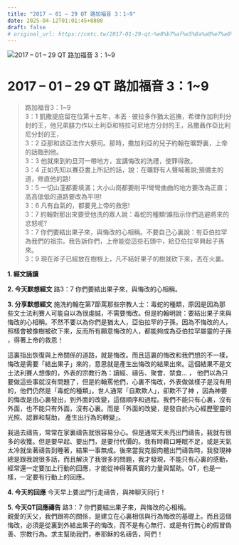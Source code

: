 ```yaml
---
title: "2017 – 01 – 29 QT 路加福音 3：1~9"
date: 2025-04-12T01:01:45+0800
draft: false
# original_url: https://cmtc.tw/2017-01-29-qt-%e8%b7%af%e5%8a%a0%e7%a6%8f%e9%9f%b33%ef%bc%9a19
---
```


![2017 – 01 – 29 QT 路加福音 3：1\~9](/images/qt.jpg   "2017 – 01 – 29 QT 路加福音 3：1\~9")

# 2017 – 01 – 29 QT 路加福音 3：1\~9

> 路加福音3：1\~9  
> 3：1 凱撒提庇留在位第十五年，本丟 ‧ 彼拉多作猶太巡撫，希律作加利利分封的王，他兄弟腓力作以土利亞和特拉可尼地方分封的王，呂撒聶作亞比利尼分封的王，  
> 3：2 亞那和該亞法作大祭司。那時，撒加利亞的兒子約翰在曠野裏，上帝的話臨到他。  
> 3：3 他就來到約旦河一帶地方，宣講悔改的洗禮，使罪得赦。  
> 3：4 正如先知以賽亞書上所記的話，說：在曠野有人聲喊著說;預備主的道，修直他的路!  
> 3：5 一切山漥都要填滿；大小山崗都要削平!彎彎曲曲的地方要改為正直；高高低低的道路要改為平坦!  
> 3：6 凡有血氣的，都要見上帝的救恩!  
> 3：7 約翰對那出來要受他洗的眾人說：毒蛇的種類!誰指示你們逃避將來的忿怒呢?  
> 3：7 你們要結出果子來，與悔改的心相稱。不要自己心裏說：有亞伯拉罕為我們的祖宗。我告訴你們，上帝能從這些石頭中，給亞伯拉罕興起子孫來。  
> 3：9 現在斧子已經放在樹根上，凡不結好果子的樹就砍下來，丟在火裏。

**1.  經文誦讀**

**2.  今天默想經文**
路3：7 你們要結出果子來，與悔改的心相稱。

**3. 分享默想經文**
施洗約翰在第7節罵那些宗教人士：毒蛇的種類，原因是因為那些文士法利賽人可能自以為很虔誠，不需要悔改。但是約翰明說：要結出果子來與悔改的心相稱。不然不要以為你們是猶太人，亞伯拉罕的子孫，因為不悔改的人，照樣會被像樹被砍下來，反而所有願意悔改的人，都能夠成為亞伯拉罕屬靈的子孫 ，得著上帝的救恩！

這裏指出恢復與上帝關係的道路，就是悔改。而且這裏的悔改和我們想的不一樣，悔改是需要「結出果子」來的，意思就是產生出悔改的結果出來。這個結果不是文士法利賽人想像的，外表的宗教行為：讀經、禱告、聚會、禁食… ， 他們以為只要做這些事就沒有問題了，但是約翰罵他們，心裏不悔改，外表做做樣子是沒有用的，他們仍然是「毒蛇的種類」。世人通常「自欺欺人」，卻欺不了神 ，因為神要 的悔改是由心裏發出，到外面的改變，這個順序和過程。我們不能只有心裏，沒有外面，也不能只有外面，沒有心裏。而是「外面的改變，是發自於內心經歷聖靈的光照、認罪和幫助， 產生出行為的轉變」。

我過去禱告，常常在家裏禱告就很容易分心。但是通常天未亮出門禱告，我就有很多的收獲。但是要早起、要出門，是要付代價的。我有時藉口睡眠不足，或是天氣太冷就坐著禱告到睡著，結果一事無成。後來當我克服肉體出門禱告時，我發現神總是跟我說很多話，而且解決了我很多的問題，我才發現，不能只有心裏的感動，經常還一定要加上行動的回應，才能從神得著真實的力量與幫助。QT，也是一樣，一定要有行動上的回應。

**4. 今天的回應**
今天早上要出門行走禱告，與神聊天同行！

**5. 今天QT回應禱告**
路3：7 你們要結出果子來，與悔改的心相稱。  
親愛的天父，我們跟祢的關係，是建立在心裏相信與行為悔改的基礎上。而且這個悔改，必須是從裏到外結出果子的悔改，而不是有心無行、或是有行無心的假冒偽善、宗教行為。求主幫助我們，奉耶穌的名禱告，阿們！
